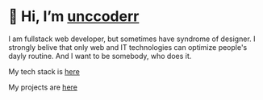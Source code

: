 # 👋 Hi, I’m [unccoderr](https://unccoder.ru)

I am fullstack web developer, but sometimes have syndrome of designer. I strongly belive that only web and IT technologies can optimize people's dayly routine. And I want to be somebody, who does it.

My tech stack is [here](https://github.com/unccoderr/unccoderr/blob/main/STACK.md)

My projects are [here](https://github.com/unccoderr/unccoderr/blob/main/PROJECTS.md)




